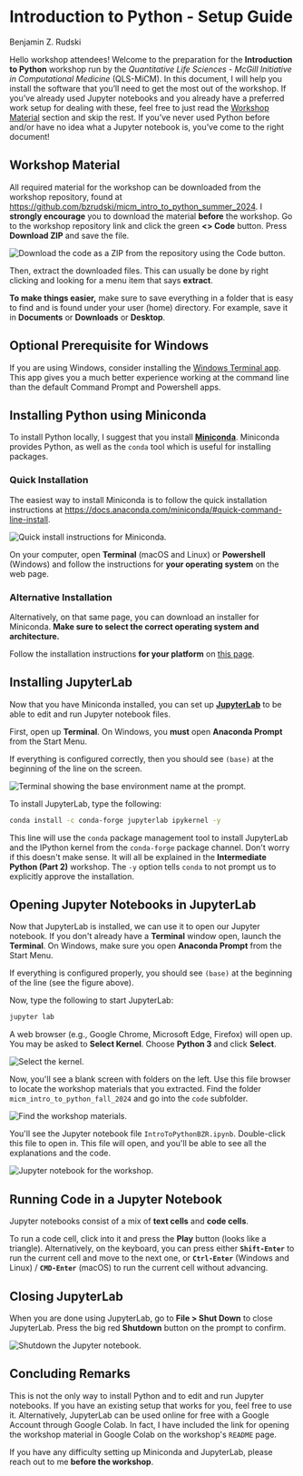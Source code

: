 # Introduction to Python - Setup Guide

Benjamin Z. Rudski

Hello workshop attendees! Welcome to the preparation for the **Introduction to Python** workshop run by the *Quantitative Life Sciences - McGill Initiative in Computational Medicine* (QLS-MiCM). In this document, I will help you install the software that you’ll need to get the most out of the workshop. If you’ve already used Jupyter notebooks and you already have a preferred work setup for dealing with these, feel free to just read the [Workshop Material](#workshop-material) section and skip the rest. If you’ve never used Python before and/or have no idea what a Jupyter notebook is, you’ve come to the right document!

## Workshop Material

All required material for the workshop can be downloaded from the workshop repository, found at https://github.com/bzrudski/micm_intro_to_python_summer_2024. I **strongly encourage** you to download the material **before** the workshop. Go to the workshop repository link and click the green **<> Code** button. Press **Download ZIP** and save the file.

![Download the code as a ZIP from the repository using the Code button.](assets/setup/code_download.png)

Then, extract the downloaded files. This can usually be done by right clicking and looking for a menu item that says **extract**.

**To make things easier,** make sure to save everything in a folder that is easy to find and is found under your user (home) directory. For example, save it in **Documents** or **Downloads** or **Desktop**.

## Optional Prerequisite for Windows

If you are using Windows, consider installing the [Windows Terminal app](https://apps.microsoft.com/detail/9n0dx20hk701?hl=en-US&gl=US). This app gives you a much better experience working at the command line than the default Command Prompt and Powershell apps.

## Installing Python using Miniconda

To install Python locally, I suggest that you install **[Miniconda](https://docs.anaconda.com/miniconda/)**. Miniconda provides Python, as well as the `conda` tool which is useful for installing packages.

### Quick Installation

The easiest way to install Miniconda is to follow the quick installation instructions at https://docs.anaconda.com/miniconda/#quick-command-line-install.

![Quick install instructions for Miniconda.](./assets/setup/miniconda_install.png)

On your computer, open **Terminal** (macOS and Linux) or **Powershell** (Windows) and follow the instructions for **your operating system** on the web page.


### Alternative Installation

Alternatively, on that same page, you can download an installer for Miniconda. **Make sure to select the correct operating system and architecture.**

Follow the installation instructions **for your platform** on [this page](https://docs.anaconda.com/miniconda/miniconda-install/).

## Installing JupyterLab

Now that you have Miniconda installed, you can set up [**JupyterLab**](https://jupyter.org/) to be able to edit and run Jupyter notebook files.

First, open up **Terminal**. On Windows, you **must** open **Anaconda Prompt** from the Start Menu.

If everything is configured correctly, then you should see `(base)` at the beginning of the line on the screen.

![Terminal showing the base environment name at the prompt.](./assets/setup/terminal_prompt.png)

To install JupyterLab, type the following:

```bash
conda install -c conda-forge jupyterlab ipykernel -y
```

This line will use the `conda` package management tool to install JupyterLab and the IPython kernel from the `conda-forge` package channel. Don't worry if this doesn't make sense. It will all be explained in the **Intermediate Python (Part 2)** workshop. The `-y` option tells `conda` to not prompt us to explicitly approve the installation.

## Opening Jupyter Notebooks in JupyterLab

Now that JupyterLab is installed, we can use it to open our Jupyter notebook. If you don't already have a **Terminal** window open, launch the **Terminal**. On Windows, make sure you open **Anaconda Prompt** from the Start Menu.

If everything is configured properly, you should see `(base)` at the beginning of the line (see the figure above).

Now, type the following to start JupyterLab:

```bash
jupyter lab
```

A web browser (e.g., Google Chrome, Microsoft Edge, Firefox) will open up. You may be asked to **Select Kernel**. Choose **Python 3** and click **Select**.

![Select the kernel.](./assets/setup/kernel_prompt.png)

Now, you'll see a blank screen with folders on the left. Use this file browser to locate the workshop materials that you extracted. Find the folder `micm_intro_to_python_fall_2024` and go into the `code` subfolder.

![Find the workshop materials.](./assets/setup/navigation.png)

You'll see the Jupyter notebook file `IntroToPythonBZR.ipynb`. Double-click this file to open in. This file will open, and you'll be able to see all the explanations and the code.

![Jupyter notebook for the workshop.](./assets/setup/open_notebook.png)

## Running Code in a Jupyter Notebook

Jupyter notebooks consist of a mix of **text cells** and **code cells**.

To run a code cell, click into it and press the **Play** button (looks like a triangle). Alternatively, on the keyboard, you can press either **`Shift-Enter`** to run the current cell and move to the next one, or **`Ctrl-Enter`** (Windows and Linux) / **`CMD-Enter`** (macOS) to run the current cell without advancing.

## Closing JupyterLab

When you are done using JupyterLab, go to **File > Shut Down** to close JupyterLab. Press the big red **Shutdown** button on the prompt to confirm.

![Shutdown the Jupyter notebook.](./assets/setup/shutdown_highlight_small.png)


## Concluding Remarks

This is not the only way to install Python and to edit and run Jupyter notebooks. If you have an existing setup that works for you, feel free to use it. Alternatively, JupyterLab can be used online for free with a Google Account through Google Colab. In fact, I have included the link for opening the workshop material in Google Colab on the workshop's `README` page.

If you have any difficulty setting up Miniconda and JupyterLab, please reach out to me **before the workshop**.